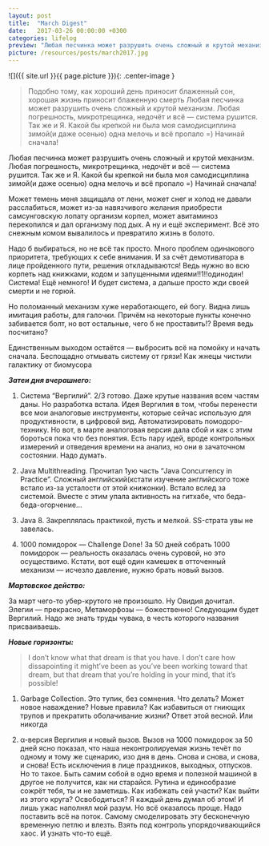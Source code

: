 ```yaml
---
layout: post
title:  "March Digest"
date:   2017-03-26 00:00:00 +0300
categories: lifelog
preview: "Любая песчинка может разрушить очень сложный и крутой механизм. Любая погрешность, микротрещинка, недочёт и всё — система рушится. Так же и Я. Какой бы крепкой ни была моя самодисциплина зимой(и даже осенью) одна мелочь и всё пропало =) Начинай сначала!"
picture: /resources/posts/march2017.jpg
---
```

![]({{ site.url }}{{ page.picture }}){: .center-image }
> Подобно тому, как хороший день приносит блаженный сон, хорошая жизнь приносит блаженную смерть
Любая песчинка может разрушить очень сложный и крутой механизм. Любая погрешность, микротрещинка, недочёт и всё — система рушится. Так же и Я. Какой бы крепкой ни была моя самодисциплина зимой(и даже осенью) одна мелочь и всё пропало =) Начинай сначала!

Любая песчинка может разрушить очень сложный и крутой механизм. Любая погрешность, микротрещинка, недочёт и всё — система рушится. Так же и Я. Какой бы крепкой ни была моя самодисциплина зимой(и даже осенью) одна мелочь и всё пропало =) Начинай сначала!

Может темень меня защищала от лени, может снег и холод не давали расслабиться, может из-за навязчивого желания приобрести самсунговскую лопату организм корпел, может авитаминоз перекопился и дал организму под дых. А ну и ещё эксперимент. Всё это снежным комом вывалилось и превратило жизнь в болото.


Надо б выбираться, но не всё так просто. Много проблем одинакового приоритета, требующих к себе внимания. И за счёт демотиватора в лице пройденного пути, решения откладываются! Ведь нужно во всю корпеть над книжками, кодом и запущенными идеями!!1!!одинодин! Система! Ещё немного! И будет система, а дальше просто жди своей смерти и не горюй.

Но поломанный механизм хуже неработающего, ей богу. Видна лишь имитация работы, для галочки. Причём на некоторые пункты конечно забивается болт, но вот остальные, чего б не проставить!? Время ведь посчитано?

Единственным выходом остаётся — выбросить всё на помойку и начать сначала. Беспощадно отмывать систему от грязи! Как жнецы чистили галактику от биомусора

___Затеи дня вчерашнего:___

1. Система “Вергилий”. 2/3 готово. Даже крутые названия всем частям даны. Но разработка встала. Идея Вергилия в том, чтобы перенести все мои аналоговые инструменты, которые сейчас использую для продуктивности, в цифровой вид. Автоматизировать помодоро-технику. Но вот, в марте аналоговая версия дала сбой и как с этим бороться пока что без понятия. Есть пару идей, вроде контрольных измерений и отведения времени на анализ, но они в зачаточном состоянии. Надо думать.

2. Java Multithreading. Прочитал 1ую часть “Java Concurrency in Practice”. Сложный английский(кстати изучение английского тоже встало из-за усталости от этой книжонки). Встало вслед за системой. Вместе с этим упала активность на гитхабе, что беда-беда-огорчение…

3. Java 8. Закреплялась практикой, пусть и мелкой. SS-страта увы не завелась.

4. 1000 помидорок — Challenge Done! За 50 дней собрать 1000 помидорок — реальность оказалась очень суровой, но это осуществимо. Кстати, вот ещё один камешек в отточенный механизм — исчезло давление, нужно брать новый вызов.

___Мартовское действо:___

За март чего-то убер-крутого не произошло. Ну Овидия дочитал. Элегии — прекрасно, Метаморфозы — божественно! Следующим будет Вергилий. Надо же знать труды чувака, в честь которого названия присваиваешь.

___Новые горизонты:___

> I don’t know what that dream is that you have. I don’t care how dissapointing it might’ve been as you’ve been working toward that dream, but that dream that you’re holding in your mind, that it’s possible!

1. Garbage Collection. Это тупик, без сомнения. Что делать? Может новое наваждение? Новые правила? Как избавиться от гниющих трупов и прекратить оболачивание жизни? Ответ этой весной. Или никогда

2. α-версия Вергилия и новый вызов. Вызов на 1000 помидорок за 50 дней ясно показал, что наша неконтролируемая жизнь течёт по одному и тому же сценарию, изо дня в день. Снова и снова, и снова, и снова! Есть исключения в лице праздников, выходных, отпусков. Но то такое. Быть самим собой в одно время и полезной машиной в другое не получится, как ни старайся. Рутина и единообразие сожрёт тебя, ты и не заметишь.
Как избежать сей участи? Как выйти из этого круга? Освободиться? Я каждый день думал об этом! И лишь ужас наполнял мой разум. Но всё оказалось проще. Надо поставить всё на поток. Самому смоделировать эту бесконечную временную петлю и влезть. Взять под контроль упорядочивающийся хаос. И узнать что-то ещё.